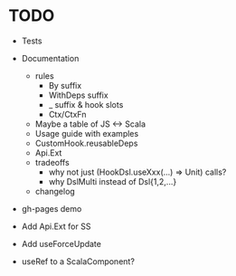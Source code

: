 TODO
=========================================================================================

* Tests
* Documentation
  * rules
    * By suffix
    * WithDeps suffix
    * _ suffix & hook slots
    * Ctx/CtxFn
  * Maybe a table of JS <-> Scala
  * Usage guide with examples
  * CustomHook.reusableDeps
  * Api.Ext
  * tradeoffs
    * why not just (HookDsl.useXxx(...) => Unit) calls?
    * why DslMulti instead of Dsl{1,2,...}
  * changelog
* gh-pages demo

* Add Api.Ext for SS
* Add useForceUpdate
* useRef to a ScalaComponent?
